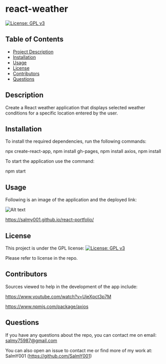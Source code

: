 # react-weather

[![License: GPL v3](https://img.shields.io/badge/License-GPLv3-blue.svg)](https://www.gnu.org/licenses/gpl-3.0)

## Table of Contents

- [Project Description](#Description)
- [Installation](#Installation)
- [Usage](#Usage)
- [License](#License)
- [Contributors](#Contributors)
- [Questions](#Questions)

## Description

Create a React weather application that displays selected weather conditions for a specific location entered by the user.

## Installation

To install the required dependencies, run the following commands:

npx create-react-app, npm install gh-pages, npm install axios, npm install

To start the application use the command:

npm start

## Usage

Following is an image of the application and the deployed link:

![Alt text](public/images/weather_ss.jpg)

https://salmy001.github.io/react-portfolio/

## License

This project is under the GPL license:
[![License: GPL v3](https://img.shields.io/badge/License-GPLv3-blue.svg)](https://www.gnu.org/licenses/gpl-3.0)

Please refer to license in the repo.

## Contributors

Sources viewed to help in the development of the app include:

https://www.youtube.com/watch?v=UjeXpct3p7M

https://www.npmjs.com/package/axios


## Questions

If you have any questions about the repo, you can contact me on email: salmy75987@gmail.com

You can also open an issue to contact me or find more of my work at: SalmY001 (https://github.com/SalmY001)